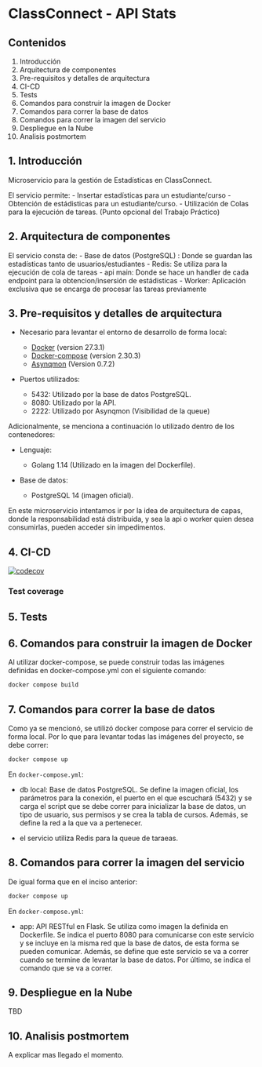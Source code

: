 # ClassConnect - API Stats

## Contenidos
1. Introducción
2. Arquitectura de componentes
3. Pre-requisitos y detalles de arquitectura
4. CI-CD
5. Tests
6. Comandos para construir la imagen de Docker
7. Comandos para correr la base de datos
8. Comandos para correr la imagen del servicio
9. Despliegue en la Nube 
10. Analisis postmortem

## 1. Introducción

Microservicio para la gestión de Estadísticas en ClassConnect.

El servicio permite:
    - Insertar estadísticas para un estudiante/curso
    - Obtención de estádisticas para un estudiante/curso.
    - Utilización de Colas para la ejecución de tareas. (Punto opcional del Trabajo Práctico)
    
## 2. Arquitectura de componentes

El servicio consta de:
    - Base de datos (PostgreSQL) : Donde se guardan las estadísticas tanto de usuarios/estudiantes
    - Redis: Se utiliza para la ejecución de cola de tareas
    - api main: Donde se hace un handler de cada endpoint para la obtencion/insersión de estádisticas
    - Worker: Aplicación exclusiva que se encarga de procesar las tareas previamente

## 3. Pre-requisitos y detalles de arquitectura
- Necesario para levantar el entorno de desarrollo de forma local:
    - [Docker](https://docs.docker.com/get-started/introduction/) (version 27.3.1) 
    - [Docker-compose](https://docs.docker.com/compose/install/) (version 2.30.3)
    - [Asynqmon](https://github.com/hibiken/asynqmon) (Version 0.7.2)

- Puertos utilizados: 
    - 5432: Utilizado por la base de datos PostgreSQL.
    - 8080: Utilizado por la API.
    - 2222: Utilizado por Asynqmon (Visibilidad de la queue)

Adicionalmente, se menciona a continuación lo utilizado dentro de los contenedores:

- Lenguaje:
    - Golang 1.14 (Utilizado en la imagen del Dockerfile).

- Base de datos:
    - PostgreSQL 14 (imagen oficial).

En este microservicio intentamos ir por la idea de arquitectura de capas, donde la responsabilidad está distribuida, y sea la api o worker quien desea consumirlas, pueden acceder sin impedimentos.


## 4. CI-CD

[![codecov](https://codecov.io/gh/1c2025-IngSoftware2-g7/service_stats/branch/feature%2Ftests/graph/badge.svg?token=51BR8Q143V)](https://codecov.io/gh/1c2025-IngSoftware2-g7/service_stats)

### Test coverage


## 5. Tests


## 6. Comandos para construir la imagen de Docker
Al utilizar docker-compose, se puede construir todas las imágenes definidas en docker-compose.yml con el siguiente comando:
```bash
docker compose build
```

## 7. Comandos para correr la base de datos
Como ya se mencionó, se utilizó docker compose para correr el servicio de forma local. Por lo que para levantar todas las imágenes del proyecto, se debe correr:
```bash
docker compose up
```

En ```docker-compose.yml```:
- db local: Base de datos PostgreSQL. Se define la imagen oficial, los parámetros para la conexión, el puerto en el que escuchará (5432) y se carga el script que se debe correr para inicializar la base de datos, un tipo de usuario, sus permisos y se crea la tabla de cursos. Además, se define la red a la que va a pertenecer.  

- el servicio utiliza Redis para la queue de taraeas.

## 8. Comandos para correr la imagen del servicio
De igual forma que en el inciso anterior:
```bash
docker compose up
```

En ```docker-compose.yml```:
- app: API RESTful en Flask. Se utiliza como imagen la definida en Dockerfile. Se indica el puerto 8080 para comunicarse con este servicio y se incluye en la misma red que la base de datos, de esta forma se pueden comunicar. Además, se define que este servicio se va a correr cuando se termine de levantar la base de datos. Por último, se indica el comando que se va a correr.


## 9. Despliegue en la Nube 

TBD

## 10. Analisis postmortem

A explicar mas llegado el momento.
